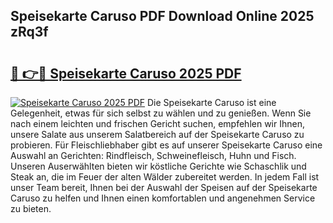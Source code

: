 ## Speisekarte Caruso PDF Download Online 2025 zRq3f

# <h2><a href="http://gcct17.nevu.top/?p=Speisekarte+Caruso">🔗 👉🔴 Speisekarte Caruso 2025 PDF</a></h2>

[![Speisekarte Caruso 2025 PDF](https://i.imgur.com/dBaPXMq.png)](http://gcct17.nevu.top/?p=Speisekarte+Caruso)
Die Speisekarte Caruso ist eine Gelegenheit, etwas für sich selbst zu wählen und zu genießen. Wenn Sie nach einem leichten und frischen Gericht suchen, empfehlen wir Ihnen, unsere Salate aus unserem Salatbereich auf der Speisekarte Caruso zu probieren. Für Fleischliebhaber gibt es auf unserer Speisekarte Caruso eine Auswahl an Gerichten: Rindfleisch, Schweinefleisch, Huhn und Fisch. Unseren Auserwählten bieten wir köstliche Gerichte wie Schaschlik und Steak an, die im Feuer der alten Wälder zubereitet werden. In jedem Fall ist unser Team bereit, Ihnen bei der Auswahl der Speisen auf der Speisekarte Caruso zu helfen und Ihnen einen komfortablen und angenehmen Service zu bieten.

